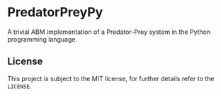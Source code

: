 # PredatorPreyPy

A trivial ABM implementation of a Predator-Prey system in the Python programming language.

## License

This project is subject to the MIT license, for further details refer to the ```LICENSE```.
